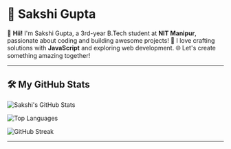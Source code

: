 # 🌟 Sakshi Gupta

👋 **Hii!** I'm Sakshi Gupta, a 3rd-year B.Tech student at **NIT Manipur**, passionate about coding and building awesome projects! 🚀 I love crafting solutions with **JavaScript** and exploring web development. 🌐 Let's create something amazing together!

---

## 🛠️ My GitHub Stats

![Sakshi's GitHub Stats](https://github-readme-stats.vercel.app/api?username=sakshigupta67&show_icons=true&theme=radical&hide_border=true)

![Top Languages](https://github-readme-stats.vercel.app/api/top-langs/?username=sakshigupta67&layout=compact&theme=radical&hide_border=true)

![GitHub Streak](https://streak-stats.demolab.com/?user=sakshigupta67&theme=radical&hide_border=true)

---

